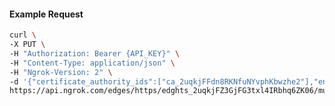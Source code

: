 <!-- Code generated for API Clients. DO NOT EDIT. -->

#### Example Request

```bash
curl \
-X PUT \
-H "Authorization: Bearer {API_KEY}" \
-H "Content-Type: application/json" \
-H "Ngrok-Version: 2" \
-d '{"certificate_authority_ids":["ca_2uqkjFFdn8RKNfuNYvphKbwzhe2"],"enabled":true}' \
https://api.ngrok.com/edges/https/edghts_2uqkjFZ3GjFG3txl4IRbhq6ZK06/mutual_tls
```
